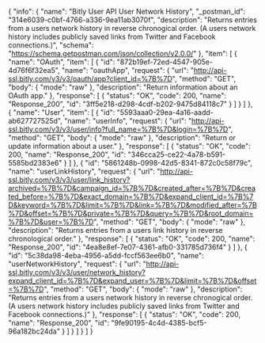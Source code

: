 {
  "info": {
    "name": "Bitly User API User Network History",
    "_postman_id": "314e6039-c0bf-4766-a336-9ea11ab3070f",
    "description": "Returns entries from a users network history in reverse chronogical order. (A users network history includes publicly saved links from Twitter and Facebook connections.)",
    "schema": "https://schema.getpostman.com/json/collection/v2.0.0/"
  },
  "item": [
    {
      "name": "OAuth",
      "item": [
        {
          "id": "872b19ef-72ed-4547-905e-4d76f6f32ea5",
          "name": "oauthApp",
          "request": {
            "url": "http://api-ssl.bitly.com/v3/v3/oauth/app?client_id=%7B%7D",
            "method": "GET",
            "body": {
              "mode": "raw"
            },
            "description": "Return information about an OAuth app."
          },
          "response": [
            {
              "status": "OK",
              "code": 200,
              "name": "Response_200",
              "id": "3ff5e218-d298-4cdf-b202-9475d84118c7"
            }
          ]
        }
      ]
    },
    {
      "name": "User",
      "item": [
        {
          "id": "5593aaa0-29ea-4a16-aadd-ab627727525d",
          "name": "userInfo",
          "request": {
            "url": "http://api-ssl.bitly.com/v3/v3/user/info?full_name=%7B%7D&login=%7B%7D",
            "method": "GET",
            "body": {
              "mode": "raw"
            },
            "description": "Return or update information about a user."
          },
          "response": [
            {
              "status": "OK",
              "code": 200,
              "name": "Response_200",
              "id": "346cca25-ce22-4a78-b591-5585bd2383e6"
            }
          ]
        },
        {
          "id": "5861248b-0998-42d5-8341-872c0c58f79c",
          "name": "userLinkHistory",
          "request": {
            "url": "http://api-ssl.bitly.com/v3/v3/user/link_history?archived=%7B%7D&campaign_id=%7B%7D&created_after=%7B%7D&created_before=%7B%7D&exact_domain=%7B%7D&expand_client_id=%7B%7D&keyword=%7B%7D&limit=%7B%7D&link=%7B%7D&modified_after=%7B%7D&offset=%7B%7D&private=%7B%7D&query=%7B%7D&root_domain=%7B%7D&user=%7B%7D",
            "method": "GET",
            "body": {
              "mode": "raw"
            },
            "description": "Returns entries from a users link history in reverse chronological order."
          },
          "response": [
            {
              "status": "OK",
              "code": 200,
              "name": "Response_200",
              "id": "4ea8e8ef-7e07-4361-afb0-331785d736f4"
            }
          ]
        },
        {
          "id": "5c38da98-4eba-4956-a5dd-fccf563ee6b0",
          "name": "userNetworkHistory",
          "request": {
            "url": "http://api-ssl.bitly.com/v3/v3/user/network_history?expand_client_id=%7B%7D&expand_user=%7B%7D&limit=%7B%7D&offset=%7B%7D",
            "method": "GET",
            "body": {
              "mode": "raw"
            },
            "description": "Returns entries from a users network history in reverse chronogical order. (A users network history includes publicly saved links from Twitter and Facebook connections.)"
          },
          "response": [
            {
              "status": "OK",
              "code": 200,
              "name": "Response_200",
              "id": "9fe90195-4c4d-4385-bcf5-96a182bc24da"
            }
          ]
        }
      ]
    }
  ]
}